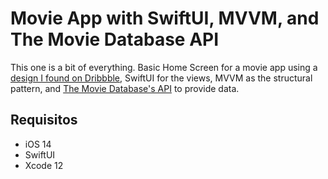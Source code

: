 # Movie App with SwiftUI, MVVM, and The Movie Database API
This one is a bit of everything. Basic Home Screen for a movie app using a [design I found on Dribbble](https://dribbble.com/shots/14790000-Movie-Online-App), SwiftUI for the views, MVVM as the structural pattern, and [The Movie Database's API](https://www.themoviedb.org) to provide data.

## Requisitos
- iOS 14
- SwiftUI
- Xcode 12

